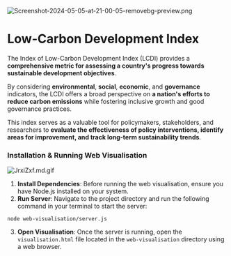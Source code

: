 ![Screenshot-2024-05-05-at-21-00-05-removebg-preview.png](https://i.postimg.cc/7hTJCSrt/Screenshot-2024-05-05-at-21-00-05-removebg-preview.png)
# Low-Carbon Development Index

The Index of Low-Carbon Development Index (LCDI) provides a **comprehensive metric for assessing a country's progress towards sustainable development objectives**. 

By considering **environmental**, **social**, **economic**, and **governance** indicators, the LCDI offers a broad perspective on **a nation's efforts to reduce carbon emissions** while fostering inclusive growth and good governance practices.

This index serves as a valuable tool for policymakers, stakeholders, and researchers to **evaluate the effectiveness of policy interventions, identify areas for improvement, and track long-term sustainability trends**.

### Installation & Running Web Visualisation
![JrxiZxf.md.gif](https://media.giphy.com/media/v1.Y2lkPTc5MGI3NjExenBhY282MHJlZWo5eHg1NWNuZm90OXV1aDVmbzI4cWhocWtiNTVyZCZlcD12MV9pbnRlcm5hbF9naWZfYnlfaWQmY3Q9Zw/ClNTdFbLU7NymvimP6/giphy.gif)

1. **Install Dependencies**: Before running the web visualisation, ensure you have Node.js installed on your system.
2. **Run Server**: Navigate to the project directory and run the following command in your terminal to start the server:
```
node web-visualisation/server.js
```
3. **Open Visualisation**: Once the server is running, open the `visualisation.html` file located in the `web-visualisation` directory using a web browser.